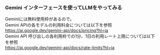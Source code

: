 ### Gemini インターフェースを使ってLLMをやってみる
Geminiには無料使用枠があるので。  
Gemini APIの各モデルの利用料金については以下を参照  
https://ai.google.dev/gemini-api/docs/pricing?hl=ja  
Gemini API 呼び出しの各利用枠での1分、1日の利用レート上限については以下を参照  
https://ai.google.dev/gemini-api/docs/rate-limits?hl=ja  
